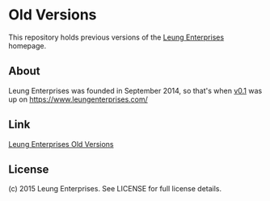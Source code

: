 # Old Versions
This repository holds previous versions of the [Leung Enterprises](https://www.leungenterprises.com/) homepage.

## About
Leung Enterprises was founded in September 2014, so that's when [v0.1](https://github.com/LeungEnterprises/old/tree/gh-pages/0.1) was up on https://www.leungenterprises.com/

## Link
[Leung Enterprises Old Versions](https://old.leungenterprises.com/)

## License
(c) 2015 Leung Enterprises.  See LICENSE for full license details.
